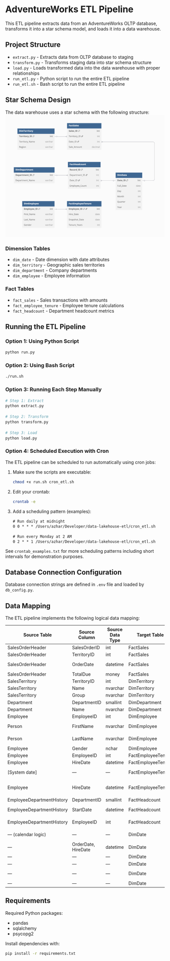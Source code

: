 # AdventureWorks ETL Pipeline

This ETL pipeline extracts data from an AdventureWorks OLTP database, transforms it into a star schema model, and loads it into a data warehouse.

## Project Structure

- `extract.py` - Extracts data from OLTP database to staging
- `transform.py` - Transforms staging data into star schema structure
- `load.py` - Loads transformed data into the data warehouse with proper relationships
- `run_etl.py` - Python script to run the entire ETL pipeline
- `run_etl.sh` - Bash script to run the entire ETL pipeline

## Star Schema Design

The data warehouse uses a star schema with the following structure:
![Star Schema Design](./star-schema.png)

### Dimension Tables
- `dim_date` - Date dimension with date attributes
- `dim_territory` - Geographic sales territories 
- `dim_department` - Company departments
- `dim_employee` - Employee information

### Fact Tables
- `fact_sales` - Sales transactions with amounts
- `fact_employee_tenure` - Employee tenure calculations 
- `fact_headcount` - Department headcount metrics

## Running the ETL Pipeline

### Option 1: Using Python Script

```bash
python run.py
```

### Option 2: Using Bash Script

```bash
./run.sh
```

### Option 3: Running Each Step Manually

```bash
# Step 1: Extract
python extract.py

# Step 2: Transform
python transform.py

# Step 3: Load
python load.py
```

### Option 4: Scheduled Execution with Cron

The ETL pipeline can be scheduled to run automatically using cron jobs:

1. Make sure the scripts are executable:
   ```bash
   chmod +x run.sh cron_etl.sh
   ```

2. Edit your crontab:
   ```bash
   crontab -e
   ```

3. Add a scheduling pattern (examples):
   ```
   # Run daily at midnight
   0 0 * * * /Users/azhar/Developer/data-lakehouse-etl/cron_etl.sh
   
   # Run every Monday at 2 AM
   0 2 * * 1 /Users/azhar/Developer/data-lakehouse-etl/cron_etl.sh
   ```

See `crontab_examples.txt` for more scheduling patterns including short intervals for demonstration purposes.

## Database Connection Configuration

Database connection strings are defined in `.env` file and loaded by `db_config.py`.

## Data Mapping

The ETL pipeline implements the following logical data mapping:

| Source Table              | Source Column       | Source Data Type | Target Table        | Target Column    | Target Data Type | Transformation                        |
|---------------------------|---------------------|-----------------|--------------------|--------------------|-----------------|---------------------------------------|
| SalesOrderHeader          | SalesOrderID        | int             | FactSales          | Sales_ID           | int             | Direct copy                           |
| SalesOrderHeader          | TerritoryID         | int             | FactSales          | Territory_ID       | int             | Direct copy                           |
| SalesOrderHeader          | OrderDate           | datetime        | FactSales          | Date_ID            | int             | Lookup in DimDate using OrderDate     |
| SalesOrderHeader          | TotalDue            | money           | FactSales          | Sale_Amount        | decimal         | Cast to decimal                       |
| SalesTerritory            | TerritoryID         | int             | DimTerritory       | Territory_ID       | int             | Direct copy                           |
| SalesTerritory            | Name                | nvarchar        | DimTerritory       | Territory_Name     | varchar         | Convert to varchar                    |
| SalesTerritory            | Group               | nvarchar        | DimTerritory       | Region             | varchar         | Convert to varchar                    |
| Department                | DepartmentID        | smallint        | DimDepartment      | Department_ID      | int             | Cast to int                           |
| Department                | Name                | nvarchar        | DimDepartment      | Department_Name    | varchar         | Convert to varchar                    |
| Employee                  | EmployeeID          | int             | DimEmployee        | Employee_ID        | int             | Direct copy                           |
| Person                    | FirstName           | nvarchar        | DimEmployee        | First_Name         | varchar         | Join via BusinessEntityID             |
| Person                    | LastName            | nvarchar        | DimEmployee        | Last_Name          | varchar         | Join via BusinessEntityID             |
| Employee                  | Gender              | nchar           | DimEmployee        | Gender             | varchar         | Cast to varchar                       |
| Employee                  | EmployeeID          | int             | FactEmployeeTenure | Employee_ID        | int             | Direct copy                           |
| Employee                  | HireDate            | datetime        | FactEmployeeTenure | Hire_Date          | date            | Cast to date                          |
| [System date]             | —                   | —               | FactEmployeeTenure | Snapshot_Date      | date            | Current date at ETL runtime           |
| Employee                  | HireDate            | datetime        | FactEmployeeTenure | Tenure_Years       | int             | DATEDIFF(YEAR, HireDate, Snapshot_Date) |
| EmployeeDepartmentHistory | DepartmentID        | smallint        | FactHeadcount      | Department_ID      | int             | Cast to int                           |
| EmployeeDepartmentHistory | StartDate           | datetime        | FactHeadcount      | Date_ID            | int             | Lookup in DimDate using StartDate     |
| EmployeeDepartmentHistory | EmployeeID          | int             | FactHeadcount      | Employee_Count     | int             | COUNT() with GROUP BY                 |
| — (calendar logic)        | —                   | —               | DimDate            | Date_ID            | int             | Surrogate key (YYYYMMDD format)       |
| —                         | OrderDate, HireDate | datetime        | DimDate            | Full_Date          | date            | Distinct dates from all source fields |
| —                         | —                   | —               | DimDate            | Day                | int             | DAY(Full_Date)                        |
| —                         | —                   | —               | DimDate            | Month              | int             | MONTH(Full_Date)                      |
| —                         | —                   | —               | DimDate            | Quarter            | int             | DATEPART(QUARTER, Full_Date)          |
| —                         | —                   | —               | DimDate            | Year               | int             | YEAR(Full_Date)                       |

## Requirements

Required Python packages:
- pandas
- sqlalchemy
- psycopg2

Install dependencies with:
```bash
pip install -r requirements.txt
```
